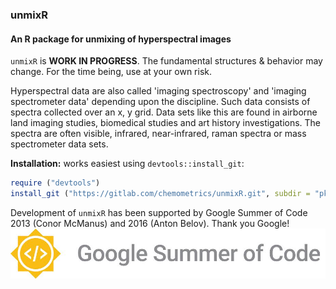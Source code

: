 ### unmixR
#### An R package for unmixing of hyperspectral images

`unmixR` is **WORK IN PROGRESS**.  The fundamental structures & behavior may change. For the time being, use at your own risk.

Hyperspectral data are also called 'imaging spectroscopy' and 'imaging spectrometer data' depending upon the discipline.  Such data consists of spectra collected over an x, y grid.  Data sets like this are found in airborne land imaging studies, biomedical studies and art history investigations.  The spectra are often visible, infrared, near-infrared, raman spectra or mass spectrometer data sets.

**Installation:** works easiest using `devtools::install_git`:

```r
require ("devtools")
install_git ("https://gitlab.com/chemometrics/unmixR.git", subdir = "pkg/unmixR")
```

Development of `unmixR` has been supported by Google Summer of Code 2013 (Conor McManus) and 2016 (Anton Belov).  Thank you Google!
![GSOC 2016 logo](./GSOC2016Logo.jpg)

